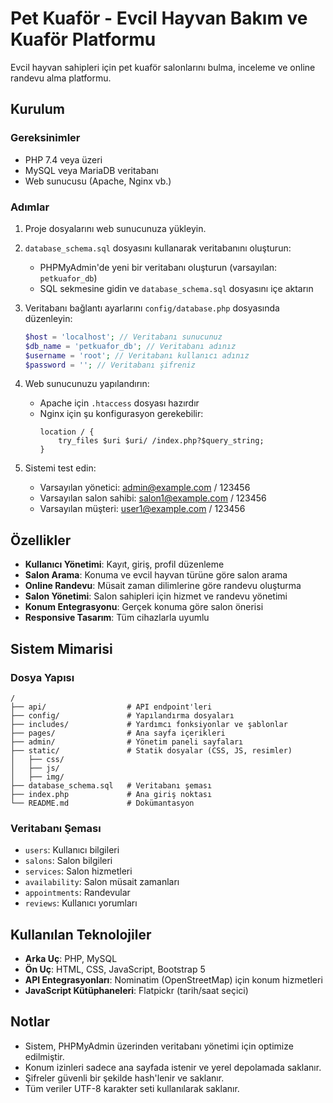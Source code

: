 # Pet Kuaför - Evcil Hayvan Bakım ve Kuaför Platformu

Evcil hayvan sahipleri için pet kuaför salonlarını bulma, inceleme ve online randevu alma platformu.

## Kurulum

### Gereksinimler
- PHP 7.4 veya üzeri
- MySQL veya MariaDB veritabanı
- Web sunucusu (Apache, Nginx vb.)

### Adımlar

1. Proje dosyalarını web sunucunuza yükleyin.

2. `database_schema.sql` dosyasını kullanarak veritabanını oluşturun:
   - PHPMyAdmin'de yeni bir veritabanı oluşturun (varsayılan: `petkuafor_db`)
   - SQL sekmesine gidin ve `database_schema.sql` dosyasını içe aktarın

3. Veritabanı bağlantı ayarlarını `config/database.php` dosyasında düzenleyin:
   ```php
   $host = 'localhost'; // Veritabanı sunucunuz
   $db_name = 'petkuafor_db'; // Veritabanı adınız
   $username = 'root'; // Veritabanı kullanıcı adınız
   $password = ''; // Veritabanı şifreniz
   ```

4. Web sunucunuzu yapılandırın:
   - Apache için `.htaccess` dosyası hazırdır
   - Nginx için şu konfigurasyon gerekebilir:
     ```
     location / {
         try_files $uri $uri/ /index.php?$query_string;
     }
     ```

5. Sistemi test edin:
   - Varsayılan yönetici: admin@example.com / 123456
   - Varsayılan salon sahibi: salon1@example.com / 123456 
   - Varsayılan müşteri: user1@example.com / 123456

## Özellikler

- **Kullanıcı Yönetimi**: Kayıt, giriş, profil düzenleme
- **Salon Arama**: Konuma ve evcil hayvan türüne göre salon arama
- **Online Randevu**: Müsait zaman dilimlerine göre randevu oluşturma
- **Salon Yönetimi**: Salon sahipleri için hizmet ve randevu yönetimi
- **Konum Entegrasyonu**: Gerçek konuma göre salon önerisi
- **Responsive Tasarım**: Tüm cihazlarla uyumlu

## Sistem Mimarisi

### Dosya Yapısı
```
/
├── api/                  # API endpoint'leri
├── config/               # Yapılandırma dosyaları
├── includes/             # Yardımcı fonksiyonlar ve şablonlar
├── pages/                # Ana sayfa içerikleri
├── admin/                # Yönetim paneli sayfaları
├── static/               # Statik dosyalar (CSS, JS, resimler)
│   ├── css/
│   ├── js/
│   ├── img/
├── database_schema.sql   # Veritabanı şeması
├── index.php             # Ana giriş noktası
└── README.md             # Dokümantasyon
```

### Veritabanı Şeması
- `users`: Kullanıcı bilgileri
- `salons`: Salon bilgileri
- `services`: Salon hizmetleri
- `availability`: Salon müsait zamanları
- `appointments`: Randevular
- `reviews`: Kullanıcı yorumları

## Kullanılan Teknolojiler

- **Arka Uç**: PHP, MySQL
- **Ön Uç**: HTML, CSS, JavaScript, Bootstrap 5
- **API Entegrasyonları**: Nominatim (OpenStreetMap) için konum hizmetleri
- **JavaScript Kütüphaneleri**: Flatpickr (tarih/saat seçici)

## Notlar

- Sistem, PHPMyAdmin üzerinden veritabanı yönetimi için optimize edilmiştir.
- Konum izinleri sadece ana sayfada istenir ve yerel depolamada saklanır.
- Şifreler güvenli bir şekilde hash'lenir ve saklanır.
- Tüm veriler UTF-8 karakter seti kullanılarak saklanır.